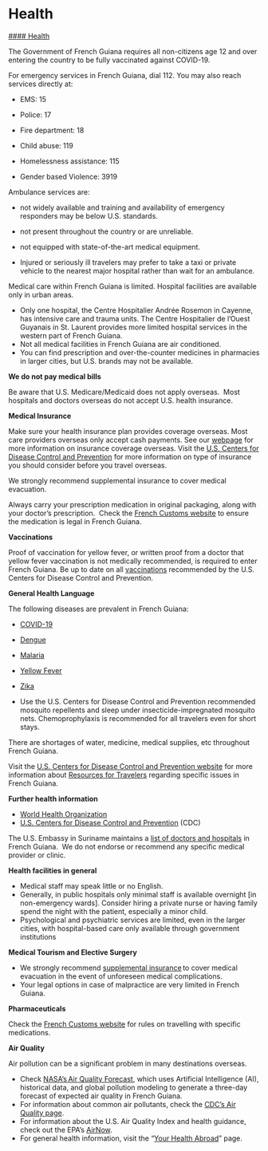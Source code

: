 # Health

[#### Health](javascript:void(0); "Health")

The Government of French Guiana requires all non-citizens age 12 and over entering the country to be fully vaccinated against COVID-19.

For emergency services in French Guiana, dial 112. You may also reach services directly at:

- EMS: 15

- Police: 17

- Fire department: 18

- Child abuse: 119

- Homelessness assistance: 115

- Gender based Violence: 3919

Ambulance services are:

* not widely available and training and availability of emergency responders may be below U.S. standards.
* not present throughout the country or are unreliable.

* not equipped with state-of-the-art medical equipment.
* Injured or seriously ill travelers may prefer to take a taxi or private vehicle to the nearest major hospital rather than wait for an ambulance.

Medical care within French Guiana is limited. Hospital facilities are available only in urban areas.

* Only one hospital, the Centre Hospitalier Andrée Rosemon in Cayenne, has intensive care and trauma units. The Centre Hospitalier de l’Ouest Guyanais in St. Laurent provides more limited hospital services in the western part of French Guiana.
* Not all medical facilities in French Guiana are air conditioned.
* You can find prescription and over-the-counter medicines in pharmacies in larger cities, but U.S. brands may not be available.

**We do not pay medical bills**

Be aware that U.S. Medicare/Medicaid does not apply overseas.  Most hospitals and doctors overseas do not accept U.S. health insurance.

**Medical Insurance**

Make sure your health insurance plan provides coverage overseas. Most care providers overseas only accept cash payments. See our [webpage](https://travel.state.gov/content/travel/en/international-travel/before-you-go/your-health-abroad/Insurance_Coverage_Overseas.html) for more information on insurance coverage overseas. Visit the [U.S. Centers for Disease Control and Prevention](https://wwwnc.cdc.gov/travel/page/insurance) for more information on type of insurance you should consider before you travel overseas.

We strongly recommend supplemental insurance to cover medical evacuation.

Always carry your prescription medication in original packaging, along with your doctor’s prescription.  Check the [French Customs website](https://www.douane.gouv.fr/fiche/private-individuals-carrying-medicinal-products-france) to ensure the medication is legal in French Guiana.

**Vaccinations**

Proof of vaccination for yellow fever, or written proof from a doctor that yellow fever vaccination is not medically recommended, is required to enter French Guiana. Be up to date on all [vaccinations](http://wwwnc.cdc.gov/travel/page/vaccinations.htm) recommended by the U.S. Centers for Disease Control and Prevention.

**General Health Language**

The following diseases are prevalent in French Guiana:

* [COVID-19](https://wwwnc.cdc.gov/travel/diseases/covid19)
* [Dengue](https://wwwnc.cdc.gov/travel/diseases/dengue)
* [Malaria](https://wwwnc.cdc.gov/travel/diseases/malaria)
* [Yellow Fever](https://wwwnc.cdc.gov/travel/diseases/yellow-fever)
* [Zika](https://wwwnc.cdc.gov/travel/diseases/zika)

* Use the U.S. Centers for Disease Control and Prevention recommended mosquito repellents and sleep under insecticide-impregnated mosquito nets. Chemoprophylaxis is recommended for all travelers even for short stays.

There are shortages of water, medicine, medical supplies, etc throughout French Guiana.

Visit the [U.S. Centers for Disease Control and Prevention website](https://wwwnc.cdc.gov/travel/destinations/traveler/none/french-guiana) for more information about [Resources for Travelers](https://wwwnc.cdc.gov/travel/page/traveler-information-center) regarding specific issues in French Guiana.

**Further health information**

* [World Health Organization](https://www.who.int/)
* [U.S. Centers for Disease Control and Prevention](http://wwwnc.cdc.gov/travel/) (CDC)

The U.S. Embassy in Suriname maintains a [list of doctors and hospitals](https://sr.usembassy.gov/u-s-citizen-services/doctors/) in French Guiana.  We do not endorse or recommend any specific medical provider or clinic.

**Health facilities in general**

* Medical staff may speak little or no English.
* Generally, in public hospitals only minimal staff is available overnight [in non-emergency wards]. Consider hiring a private nurse or having family spend the night with the patient, especially a minor child.
* Psychological and psychiatric services are limited, even in the larger cities, with hospital-based care only available through government institutions

**Medical Tourism and Elective Surgery**

* We strongly recommend [supplemental insurance](https://travel.state.gov/content/travel/en/international-travel/before-you-go/your-health-abroad/Insurance_Coverage_Overseas.html) to cover medical evacuation in the event of unforeseen medical complications.
* Your legal options in case of malpractice are very limited in French Guiana.

**Pharmaceuticals**

Check the [French Customs website](https://www.douane.gouv.fr/fiche/private-individuals-carrying-medicinal-products-france) for rules on travelling with specific medications.

**Air Quality**

Air pollution can be a significant problem in many destinations overseas.

* Check [NASA’s Air Quality Forecast](https://aeronet.gsfc.nasa.gov/new_web/aqforecast), which uses Artificial Intelligence (AI), historical data, and global pollution modeling to generate a three-day forecast of expected air quality in French Guiana.
* For information about common air pollutants, check the [CDC’s Air Quality page](https://www.cdc.gov/air-quality/pollutants/).
* For information about the U.S. Air Quality Index and health guidance, check out the EPA’s [AirNow](https://www.airnow.gov/aqi/aqi-basics/).
* For general health information, visit the “[Your Health Abroad](https://travel.state.gov/content/travel/en/international-travel/before-you-go/your-health-abroad.html)” page.